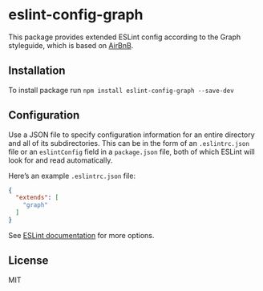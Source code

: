 # eslint-config-graph

This package provides extended ESLint config according to the Graph styleguide, which is based on [AirBnB](https://github.com/airbnb/javascript).

## Installation

To install package run `npm install eslint-config-graph --save-dev`

## Configuration

Use a JSON file to specify configuration information for an entire directory and all of its subdirectories.
This can be in the form of an `.eslintrc.json` file or an `eslintConfig` field in a `package.json` file,
both of which ESLint will look for and read automatically.

Here’s an example `.eslintrc.json` file:

```json
{
  "extends": [
    "graph"
  ]
}
```

See [ESLint documentation](http://eslint.org/docs/user-guide/configuring) for more options.

## License

MIT
